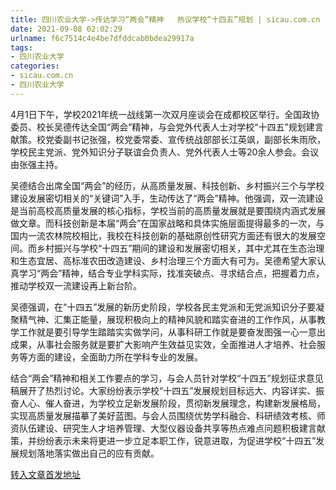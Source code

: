 ```yaml
---
title: 四川农业大学->传达学习“两会”精神   热议学校“十四五”规划 | sicau.com.cn
date: 2021-09-08 02:02:29
urlname: f6c7514c4e4be7dfddcab0bdea29917a
tags: 
- 四川农业大学
categories:
- sicau.com.cn
- 四川农业大学
---
```

4月1日下午，学校2021年统一战线第一次双月座谈会在成都校区举行。全国政协委员、校长吴德传达全国“两会”精神，与会党外代表人士对学校“十四五”规划建言献策。校党委副书记张强，校党委常委、宣传统战部部长江英飒，副部长朱雨欣，学校民主党派、党外知识分子联谊会负责人、党外代表人士等20余人参会。会议由张强主持。

吴德结合出席全国“两会”的经历，从高质量发展、科技创新、乡村振兴三个与学校建设发展密切相关的“关键词”入手，生动传达了“两会”精神。他强调，双一流建设是当前高校高质量发展的核心指标，学校当前的高质量发展就是要围绕内涵式发展做文章。而科技创新是本届“两会”在国家战略和具体实施层面提得最多的一次，与国内一流农林院校相比，我校在科技创新的基础原创性研究方面还有很大的发展空间。而乡村振兴与学校“十四五”期间的建设和发展密切相关，其中尤其在生态治理和生态宜居、高标准农田改造建设、乡村治理三个方面大有可为。吴德希望大家认真学习“两会”精神，结合专业学科实际，找准突破点、寻求结合点，把握着力点，推动学校双一流建设再上新台阶。

吴德强调，在“十四五”发展的新历史阶段，学校各民主党派和无党派知识分子要凝聚精气神、汇集正能量，展现积极向上的精神风貌和踏实奋进的工作作风，从事教学工作就是要引导学生踏踏实实做学问，从事科研工作就是要奋发图强一心一意出成果，从事社会服务就是要扩大影响产生效益见实效，全面推进人才培养、社会服务等方面的建设，全面助力所在学科专业的发展。

结合“两会”精神和相关工作要点的学习，与会人员针对学校“十四五”规划征求意见稿展开了热烈讨论。大家纷纷表示学校“十四五”发展规划目标远大、内容详实、振奋人心、催人奋进，为学校立足新发展阶段，贯彻新发展理念，构建新发展格局，实现高质量发展描摹了美好蓝图。与会人员围绕优势学科融合、科研绩效考核、师资队伍建设、研究生人才培养管理、大型仪器设备共享等热点难点问题积极建言献策，并纷纷表示未来将更进一步立足本职工作，锐意进取，为促进学校“十四五”发展规划落地落实做出自己的应有贡献。



[转入文章首发地址](https://news.sicau.edu.cn/info/1135/61445.htm)